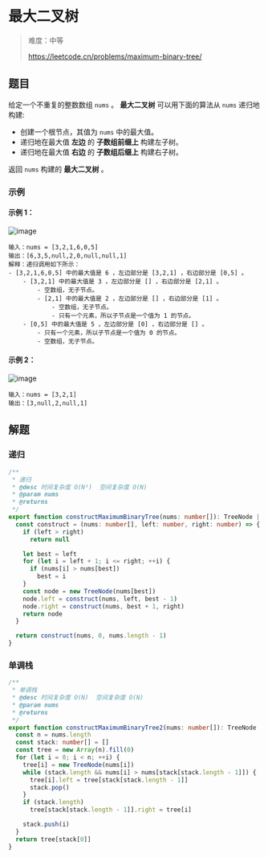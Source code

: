 # 最大二叉树

> 难度：中等
>
> https://leetcode.cn/problems/maximum-binary-tree/

## 题目

给定一个不重复的整数数组 `nums` 。 **最大二叉树** 可以用下面的算法从 `nums` 递归地构建:

- 创建一个根节点，其值为 `nums` 中的最大值。
- 递归地在最大值 **左边** 的 **子数组前缀上** 构建左子树。
- 递归地在最大值 **右边** 的 **子数组后缀上** 构建右子树。

返回 `nums` 构建的 **最大二叉树** 。

### 示例

#### 示例 1：

![image](https://user-images.githubusercontent.com/54696834/185748819-dbfe0c41-c189-470c-8db1-43d59c262a71.png)

```
输入：nums = [3,2,1,6,0,5]
输出：[6,3,5,null,2,0,null,null,1]
解释：递归调用如下所示：
- [3,2,1,6,0,5] 中的最大值是 6 ，左边部分是 [3,2,1] ，右边部分是 [0,5] 。
    - [3,2,1] 中的最大值是 3 ，左边部分是 [] ，右边部分是 [2,1] 。
        - 空数组，无子节点。
        - [2,1] 中的最大值是 2 ，左边部分是 [] ，右边部分是 [1] 。
            - 空数组，无子节点。
            - 只有一个元素，所以子节点是一个值为 1 的节点。
    - [0,5] 中的最大值是 5 ，左边部分是 [0] ，右边部分是 [] 。
        - 只有一个元素，所以子节点是一个值为 0 的节点。
        - 空数组，无子节点。
```

#### 示例 2：

![image](https://user-images.githubusercontent.com/54696834/185748827-3036b79a-4a57-46ed-a27d-45496a81c8c1.png)

```
输入：nums = [3,2,1]
输出：[3,null,2,null,1]
```

## 解题

### 递归

```ts 
/**
 * 递归
 * @desc 时间复杂度 O(N²)  空间复杂度 O(N)
 * @param nums
 * @returns
 */
export function constructMaximumBinaryTree(nums: number[]): TreeNode | null {
  const construct = (nums: number[], left: number, right: number) => {
    if (left > right)
      return null

    let best = left
    for (let i = left + 1; i <= right; ++i) {
      if (nums[i] > nums[best])
        best = i
    }
    const node = new TreeNode(nums[best])
    node.left = construct(nums, left, best - 1)
    node.right = construct(nums, best + 1, right)
    return node
  }

  return construct(nums, 0, nums.length - 1)
}
```

### 单调栈

```ts 
/**
 * 单调栈
 * @desc 时间复杂度 O(N)  空间复杂度 O(N)
 * @param nums
 * @returns
 */
export function constructMaximumBinaryTree2(nums: number[]): TreeNode | null {
  const n = nums.length
  const stack: number[] = []
  const tree = new Array(n).fill(0)
  for (let i = 0; i < n; ++i) {
    tree[i] = new TreeNode(nums[i])
    while (stack.length && nums[i] > nums[stack[stack.length - 1]]) {
      tree[i].left = tree[stack[stack.length - 1]]
      stack.pop()
    }
    if (stack.length)
      tree[stack[stack.length - 1]].right = tree[i]

    stack.push(i)
  }
  return tree[stack[0]]
}
```